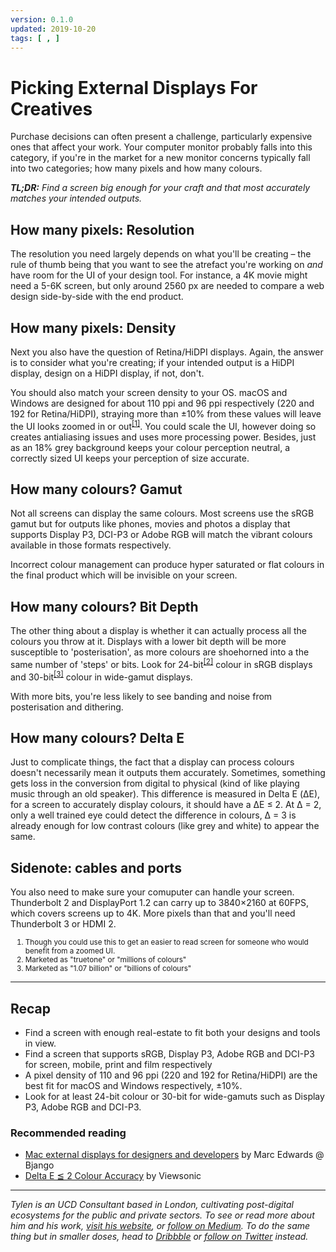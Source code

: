 ```yaml
---
version: 0.1.0
updated: 2019-10-20
tags: [ , ]
---
```

<!-- markdownlint-disable MD026 MD033-->

# Picking External Displays For Creatives

Purchase decisions can often present a challenge,
particularly expensive ones
that affect your work.
Your computer monitor probably falls into this category,
if you're in the market for a new monitor concerns typically fall into two categories; how many pixels and how many colours.

***TL;DR:**
Find a screen big enough for your craft and that most accurately matches your intended outputs.*

## How many pixels: Resolution

The resolution you need
largely depends on what you'll be creating
– the rule of thumb being
that you want to see the atrefact you're working on
*and* have room for the UI of your design tool.
For instance,
a 4K movie might need a 5-6K screen,
but only around 2560 px are needed to compare a web design side-by-side with the end product.

## How many pixels: Density

Next you also have the question of Retina/HiDPI displays.
Again, the answer is to consider what you're creating;
if your intended output is a HiDPI display,
design on a HiDPI display,
if not,
don't.

You should also match your screen density to your OS.
macOS and Windows are designed for about 110 ppi and 96 ppi respectively
(220 and 192 for Retina/HiDPI),
straying more than ±10% from these values
will leave the UI looks zoomed in or out<sup><a href="#foot1">[1]</a></sup>.
You could scale the UI,
however doing so creates antialiasing issues
and uses more processing power.
Besides,
just as an 18% grey background keeps your colour perception neutral,
a correctly sized UI keeps your perception of size accurate.

## How many colours? Gamut

Not all screens can display the same colours.
Most screens use the sRGB gamut
but for outputs like phones, movies and photos
a display that supports Display P3, DCI-P3 or Adobe RGB
will match the vibrant colours available in those formats respectively.

Incorrect colour management can produce hyper saturated or flat colours in the final product
which will be invisible on your screen.

## How many colours? Bit Depth

The other thing about a display
is whether it can actually process all the colours you throw at it.
Displays with a lower bit depth will be more susceptible to 'posterisation',
as more colours are shoehorned into a the same number of 'steps' or bits.
Look for 24-bit<sup><a href="#foot2">[2]</a></sup> colour in sRGB displays
and 30-bit<sup><a href="#foot3">[3]</a></sup> colour in wide-gamut displays.

 With more bits,
 you're less likely to see banding and noise
 from posterisation and dithering.

## How many colours? Delta E

Just to complicate things,
the fact that a display can process colours
doesn't necessarily mean it outputs them accurately.
Sometimes, something gets loss in the conversion from digital to physical
(kind of like playing music through an old speaker).
This difference is measured in Delta E (ΔE),
for a screen to accurately display colours,
it should have a ΔE ≤ 2.
At Δ = 2, only a well trained eye could detect the difference in colours,
Δ = 3 is already enough for low contrast colours
(like grey and white)
to appear the same.

## Sidenote: cables and ports

You also need to make sure your comuputer can handle your screen.
Thunderbolt 2 and DisplayPort 1.2 can carry up to 3840×2160 at 60FPS,
which covers screens up to 4K.
More pixels than that and you'll need Thunderbolt 3 or HDMI 2.

<small><ol>
<li title="foot1">Though you could use this to get an easier to read screen for someone who would benefit from a zoomed UI.</li>
<li title="foot2">Marketed as "truetone" or "millions of colours"</li>
<li title="foot3">Marketed as "1.07 billion" or "billions of colours"</li>
</ol></small>

---

## Recap

* Find a screen with enough real-estate to fit both your designs and tools in view.
* Find a screen that supports sRGB, Display P3, Adobe RGB and DCI-P3 for screen, mobile, print and film respectively
* A pixel density of 110 and 96 ppi (220 and 192 for Retina/HiDPI) are the best fit for macOS and Windows respectively, ±10%.
* Look for at least 24-bit colour or 30-bit for wide-gamuts such as Display P3, Adobe RGB and DCI-P3.

### Recommended reading

* [Mac external displays for designers and developers](https://bjango.com/articles/macexternaldisplays/) by Marc Edwards @ Bjango
* [Delta E ≦ 2 Colour Accuracy](https://color.viewsonic.com/explore/content/DeltaE≦2Color-Accuracy_2.html) by Viewsonic

---

*Tylen is an UCD Consultant based in London,
cultivating post-digital ecosystems
for the public and private sectors.
To see or read more about him and his work,
[visit his website](https://tylensthiaire.com/),
or [follow on Medium](https://medium.com/@tylensthilaire_).
To do the same thing but in smaller doses,
head to [Dribbble](https://dribbble.com/tylensthilaire)
or [follow on Twitter](https://twitter.com/tylensthilaire) instead.*

